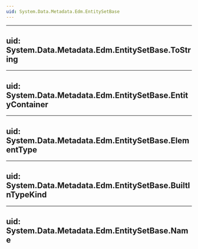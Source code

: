 ```yaml
---
uid: System.Data.Metadata.Edm.EntitySetBase
---
```


---
uid: System.Data.Metadata.Edm.EntitySetBase.ToString
---

---
uid: System.Data.Metadata.Edm.EntitySetBase.EntityContainer
---

---
uid: System.Data.Metadata.Edm.EntitySetBase.ElementType
---

---
uid: System.Data.Metadata.Edm.EntitySetBase.BuiltInTypeKind
---

---
uid: System.Data.Metadata.Edm.EntitySetBase.Name
---
